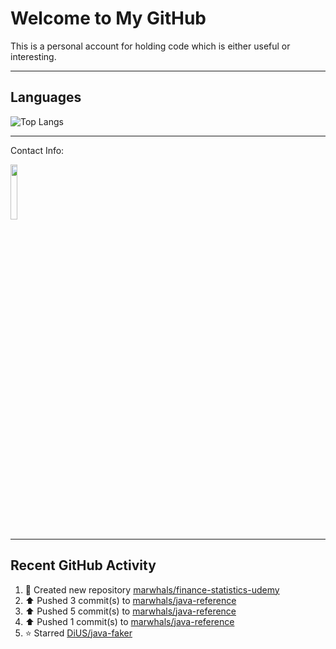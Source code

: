 # Welcome to My GitHub

This is a personal account for holding code which is either useful or interesting.

---
## Languages

![Top Langs](https://github-readme-stats.vercel.app/api/top-langs/?username=marwhals&layout=compact&bg_color=282c34&text_color=ffffff&title_color=ff5733)

---
Contact Info:

<a href="https://www.linkedin.com/in/marjanmubarok/">
  <img src="https://upload.wikimedia.org/wikipedia/commons/0/01/LinkedIn_Logo.svg" width="15%">
</a>

---

## Recent GitHub Activity

<!--RECENT_ACTIVITY:start-->
1. 📔 Created new repository [marwhals/finance-statistics-udemy](https://github.com/marwhals/finance-statistics-udemy)<br>
2. ⬆️ Pushed 3 commit(s) to [marwhals/java-reference](https://github.com/marwhals/java-reference)<br>
3. ⬆️ Pushed 5 commit(s) to [marwhals/java-reference](https://github.com/marwhals/java-reference)<br>
4. ⬆️ Pushed 1 commit(s) to [marwhals/java-reference](https://github.com/marwhals/java-reference)<br>
5. ⭐ Starred [DiUS/java-faker](https://github.com/DiUS/java-faker)<br>
<!--RECENT_ACTIVITY:end-->
